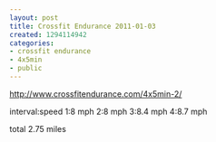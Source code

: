 ```yaml
---
layout: post
title: Crossfit Endurance 2011-01-03
created: 1294114942
categories:
- crossfit endurance
- 4x5min
- public
---
```

http://www.crossfitendurance.com/4x5min-2/

interval:speed
1:8 mph
2:8 mph
3:8.4 mph
4:8.7 mph

total 2.75 miles
